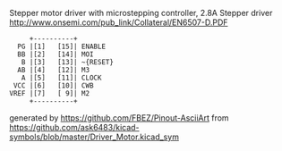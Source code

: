 Stepper motor driver with microstepping controller, 2.8A
Stepper driver
http://www.onsemi.com/pub_link/Collateral/EN6507-D.PDF


	     +----------+
	  PG |[1]   [15]| ENABLE
	  BB |[2]   [14]| MOI
	   B |[3]   [13]| ~{RESET}
	  AB |[4]   [12]| M3
	   A |[5]   [11]| CLOCK
	 VCC |[6]   [10]| CWB
	VREF |[7]   [ 9]| M2
	     +----------+


generated by https://github.com/FBEZ/Pinout-AsciiArt from https://github.com/ask6483/kicad-symbols/blob/master/Driver_Motor.kicad_sym